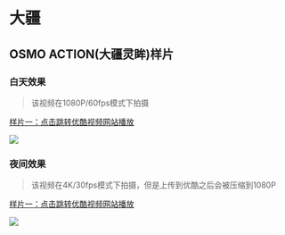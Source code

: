 # 大疆

## OSMO ACTION(大疆灵眸)样片

### 白天效果

> 该视频在1080P/60fps模式下拍摄

[样片一：点击跳转优酷视频网站播放](http://v.youku.com/v_show/id_XNDE5Mjg4MDQyMA==.html)

[![](https://ae01.alicdn.com/kf/HTB10pJFX3aH3KVjSZFj763FWpXaM.png)](http://v.youku.com/v_show/id_XNDE5Mjg4MDQyMA==.html)

### 夜间效果

> 该视频在4K/30fps模式下拍摄，但是上传到优酷之后会被压缩到1080P

[样片一：点击跳转优酷视频网站播放](http://v.youku.com/v_show/id_XNDE5Mjk1ODIwNA==.html)

[![](https://ae01.alicdn.com/kf/HTB1YnFIX75E3KVjSZFC762uzXXaS.png)](http://v.youku.com/v_show/id_XNDE5Mjk1ODIwNA==.html)